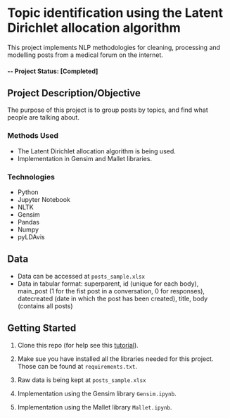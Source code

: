 # Topic identification using the Latent Dirichlet allocation algorithm

This project implements NLP methodologies for cleaning, processing and modelling posts from a medical forum on the internet.

#### -- Project Status: [Completed]

## Project Description/Objective

The purpose of this project is to group posts by topics, and find what people are talking about.

### Methods Used
* The Latent Dirichlet allocation algorithm is being used.
* Implementation in Gensim and Mallet libraries. 

### Technologies
* Python
* Jupyter Notebook
* NLTK
* Gensim
* Pandas
* Numpy
* pyLDAvis

## Data
* Data can be accessed at `posts_sample.xlsx`
* Data in tabular format: superparent, id (unique for each body), main_post (1 for the fist post in a conversation, 0 for responses), datecreated (date in which the post has been created), title, body (contains all posts)

## Getting Started

1. Clone this repo (for help see this [tutorial](https://help.github.com/articles/cloning-a-repository/)).

2. Make sue you have installed all the libraries needed for this project. Those can be found at `requirements.txt`.

3. Raw data is being kept at `posts_sample.xlsx`

3. Implementation using the Gensim library `Gensim.ipynb`.

4. Implementation using the Mallet library `Mallet.ipynb`.
